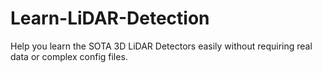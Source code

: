 # Learn-LiDAR-Detection
Help you learn the SOTA 3D LiDAR Detectors easily without requiring real data or complex config files.

